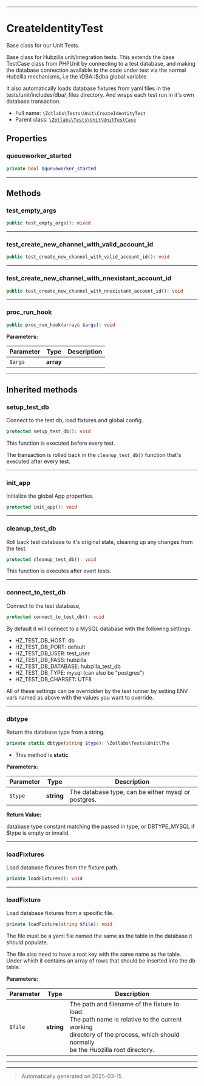 ***

# CreateIdentityTest

Base class for our Unit Tests.

Base class for Hubzilla unit/integration tests. This extends the base
TestCase class from PHPUnit by connecting to a test database, and making the
database connection available to the code under test via the normal Hubzilla
mechanisms, i.e the \DBA::$dba global variable.

It also automatically loads database fixtures from yaml files in the
tests/unit/includes/dba/_files directory. And wraps each test run in it's
own database transaction.

* Full name: `\Zotlabs\Tests\Unit\CreateIdentityTest`
* Parent class: [`\Zotlabs\Tests\Unit\UnitTestCase`](./UnitTestCase.md)



## Properties


### queueworker_started



```php
private bool $queueworker_started
```






***

## Methods


### test_empty_args



```php
public test_empty_args(): mixed
```












***

### test_create_new_channel_with_valid_account_id



```php
public test_create_new_channel_with_valid_account_id(): void
```












***

### test_create_new_channel_with_nnexistant_account_id



```php
public test_create_new_channel_with_nnexistant_account_id(): void
```












***

### proc_run_hook



```php
public proc_run_hook(array& $args): void
```








**Parameters:**

| Parameter | Type | Description |
|-----------|------|-------------|
| `$args` | **array** |  |





***


## Inherited methods


### setup_test_db

Connect to the test db, load fixtures and global config.

```php
protected setup_test_db(): void
```

This function is executed before every test.

The transaction is rolled back in the `cleanup_test_db()` function
that's executed after every test.










***

### init_app

Initialize the global App properties.

```php
protected init_app(): void
```












***

### cleanup_test_db

Roll back test database to it's original state, cleaning up
any changes from the test.

```php
protected cleanup_test_db(): void
```

This function is executes after evert tests.










***

### connect_to_test_db

Connect to the test database,

```php
protected connect_to_test_db(): void
```

By default it will connect to a MySQL database with the following settings:

  - HZ_TEST_DB_HOST: db
  - HZ_TEST_DB_PORT: default
  - HZ_TEST_DB_USER: test_user
  - HZ_TEST_DB_PASS: hubzilla
  - HZ_TEST_DB_DATABASE: hubzilla_test_db
  - HZ_TEST_DB_TYPE: mysql (can also be "postgres")
  - HZ_TEST_DB_CHARSET: UTF8

All of these settings can be overridden by the test runner by setting ENV vars
named as above with the values you want to override.










***

### dbtype

Return the database type from a string.

```php
private static dbtype(string $type): \Zotlabs\Tests\Unit\The
```



* This method is **static**.




**Parameters:**

| Parameter | Type | Description |
|-----------|------|-------------|
| `$type` | **string** | The database type, can be either mysql or postgres. |


**Return Value:**

database type constant matching the passed in type, or DBTYPE_MYSQL
if $type is empty or invalid.




***

### loadFixtures

Load database fixtures from the fixture path.

```php
private loadFixtures(): void
```












***

### loadFixture

Load database fixtures from a specific file.

```php
private loadFixture(string $file): void
```

The file must be a yaml file named the same as the table in the database
it should populate.

The file also need to have a root key with the same name as the table.
Under which it contains an array of rows that should be inserted into
the db table.






**Parameters:**

| Parameter | Type | Description |
|-----------|------|-------------|
| `$file` | **string** | The path and filename of the fixture to load.<br />The path name is relative to the current working<br />directory of the process, which should normally<br />be the Hubzilla root directory. |





***


***
> Automatically generated on 2025-03-15
